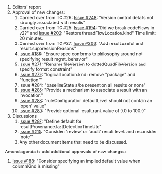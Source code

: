 1. Editors' report
1. Approval of new changes:
    1. Carried over from TC #26: [Issue #248](https://github.com/oasis-tcs/sarif-spec/issues/248): "Version control details not strongly associated with results"
    1. Carried over from TC #25: [Issue #194](https://github.com/oasis-tcs/sarif-spec/issues/194): "Did we break codeFlows in v2?" and [Issue #202](https://github.com/oasis-tcs/sarif-spec/issues/202): "Restore threadFlowLocation.kind"
        Time limit: 20 minutes.
    1. Carried over from TC #27: [Issue #268](https://github.com/oasis-tcs/sarif-spec/issues/268): "Add result.useful and result.suppressionReasons"
    1. [Issue #186](https://github.com/oasis-tcs/sarif-spec/issues/186): "Ensure spec conforms to philosophy around not specifying result mgmt. behavior"
    1. [Issue #274](https://github.com/oasis-tcs/sarif-spec/issues/274): "Rename fileVersion to dottedQuadFileVersion and specify format constraint"
    1. [Issue #279](https://github.com/oasis-tcs/sarif-spec/issues/279): "logicalLocation.kind: remove "package" and "function""
    1. [Issue #284](https://github.com/oasis-tcs/sarif-spec/issues/284): "baselineState s/be present on all results or none"
    1. [Issue #285](https://github.com/oasis-tcs/sarif-spec/issues/285): "Provide a mechanism to associate a result with an invocation."
    1. [Issue #288](https://github.com/oasis-tcs/sarif-spec/issues/288): "ruleConfiguration.defaultLevel should not contain an 'open' value"
    1. [Issue #280](https://github.com/oasis-tcs/sarif-spec/issues/280): "Provide optional result.rank value of 0.0 to 100.0"
1. Discussions
    1. [Issue #287](https://github.com/oasis-tcs/sarif-spec/issues/272): "Define default for resultProvenance.lastDetectionTimeUtc"
    1. [Issue #215](https://github.com/oasis-tcs/sarif-spec/issues/215): "Consider: 'review' or 'audit' result level. and reconsider 'note'"
    1. Any other document items that need to be discussed.

Amend agenda to add additional approvals of new changes:

1. [Issue #188](https://github.com/oasis-tcs/sarif-spec/issues/188): "Consider specifying an implied default value when columnKind is missing"